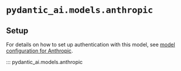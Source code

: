 # `pydantic_ai.models.anthropic`

## Setup

For details on how to set up authentication with this model, see [model configuration for Anthropic](../../models.md#anthropic).

::: pydantic_ai.models.anthropic
